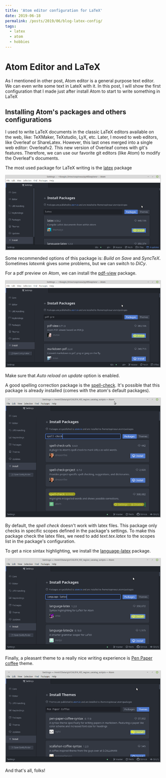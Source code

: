 ```yaml
---
title: 'Atom editor configuration for LaTeX'
date: 2019-06-18
permalink: /posts/2019/06/blog-latex-config/
tags:
  - latex
  - atom
  - hobbies
---
```


Atom Editor and LaTeX
======
As I mentioned in other post, Atom editor is a general purpose text editor. We can even write some text in LateX with it. In this post, I will show the first configuration that I made just after install Atom to start to write something in LaTeX

Installing Atom's packages and others configurations
------
I used to write LaTeX documents in the classic LaTeX editors available on the web, like: TeXMaker, TeXstudio, LyX, etc. Later, I moved to web editors, like Overleaf or ShareLatex. However, this last ones merged into a single web editor: Overleafv2. This new version of Overleaf comes with git's features. Therefore, we can use our favorite git editors (like Atom) to modify the Overleaf's documents. 

The most used package for LaTeX writing is the [latex](https://atom.io/packages/latex) package 

<img src='/images/1_latex_post.png'>

Some recommended options of this package is: _Build on Save_ and _SyncTeX_. Sometimes _latexmk_ gives some problems, but we can switch to _DiCy_.

For a pdf preview on Atom, we can install the [pdf-view](https://atom.io/packages/pdf-view) package.

<img src='/images/2_latex_post.png'>

Make sure that _Auto reload on update_ option is enabled.

A good spelling correction package is the [spell-check](https://atom.io/packages/spell-check). It's possible that this package is already installed (comes with the atom's default packages).

<img src='/images/3_latex_post.png'>

By default, the _spell check_ doesn't work with latex files. This package only checks in specific scopes defined in the package's settings. To make this package check the latex files, we need to add _text.tex.latex_ to the scopes list in the package's configuration.

To get a nice sintax highlighting, we install the [language-latex](https://atom.io/packages/language-latex) package.

<img src='/images/4_latex_post.png'>

Finally, a pleasant theme to a really nice writing experience is [Pen Paper coffee](https://atom.io/themes/pen-paper-coffee-syntax) theme.

<img src='/images/5_latex_post.png'>

And that's all, folks! 
